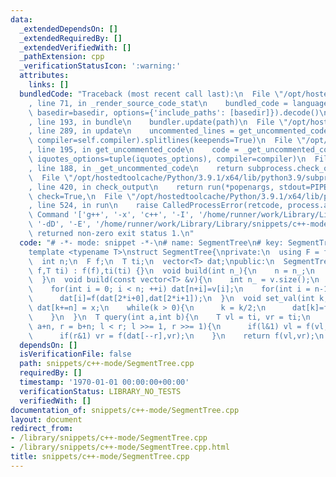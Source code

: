 ```yaml
---
data:
  _extendedDependsOn: []
  _extendedRequiredBy: []
  _extendedVerifiedWith: []
  _pathExtension: cpp
  _verificationStatusIcon: ':warning:'
  attributes:
    links: []
  bundledCode: "Traceback (most recent call last):\n  File \"/opt/hostedtoolcache/Python/3.9.1/x64/lib/python3.9/site-packages/onlinejudge_verify/documentation/build.py\"\
    , line 71, in _render_source_code_stat\n    bundled_code = language.bundle(stat.path,\
    \ basedir=basedir, options={'include_paths': [basedir]}).decode()\n  File \"/opt/hostedtoolcache/Python/3.9.1/x64/lib/python3.9/site-packages/onlinejudge_verify/languages/cplusplus.py\"\
    , line 193, in bundle\n    bundler.update(path)\n  File \"/opt/hostedtoolcache/Python/3.9.1/x64/lib/python3.9/site-packages/onlinejudge_verify/languages/cplusplus_bundle.py\"\
    , line 289, in update\n    uncommented_lines = get_uncommented_code(path, iquotes=self.iquotes,\
    \ compiler=self.compiler).splitlines(keepends=True)\n  File \"/opt/hostedtoolcache/Python/3.9.1/x64/lib/python3.9/site-packages/onlinejudge_verify/languages/cplusplus_bundle.py\"\
    , line 195, in get_uncommented_code\n    code = _get_uncommented_code(path.resolve(),\
    \ iquotes_options=tuple(iquotes_options), compiler=compiler)\n  File \"/opt/hostedtoolcache/Python/3.9.1/x64/lib/python3.9/site-packages/onlinejudge_verify/languages/cplusplus_bundle.py\"\
    , line 188, in _get_uncommented_code\n    return subprocess.check_output(command)\n\
    \  File \"/opt/hostedtoolcache/Python/3.9.1/x64/lib/python3.9/subprocess.py\"\
    , line 420, in check_output\n    return run(*popenargs, stdout=PIPE, timeout=timeout,\
    \ check=True,\n  File \"/opt/hostedtoolcache/Python/3.9.1/x64/lib/python3.9/subprocess.py\"\
    , line 524, in run\n    raise CalledProcessError(retcode, process.args,\nsubprocess.CalledProcessError:\
    \ Command '['g++', '-x', 'c++', '-I', '/home/runner/work/Library/Library', '-fpreprocessed',\
    \ '-dD', '-E', '/home/runner/work/Library/Library/snippets/c++-mode/SegmentTree.cpp']'\
    \ returned non-zero exit status 1.\n"
  code: "# -*- mode: snippet -*-\n# name: SegmentTree\n# key: SegmentTree\n# --\n\n\
    template <typename T>\nstruct SegmentTree{\nprivate:\n  using F = function<T(T,T)>;\n\
    \  int n;\n  F f;\n  T ti;\n  vector<T> dat;\npublic:\n  SegmentTree(){};\n  SegmentTree(F\
    \ f,T ti) : f(f),ti(ti) {}\n  void build(int n_){\n    n = n_;\n    dat.assign(2*n,ti);\n\
    \  }\n  void build(const vector<T> &v){\n    int n_ = v.size();\n    build(n_);\n\
    \    for(int i = 0; i < n; ++i) dat[n+i]=v[i];\n    for(int i = n-1; i >= 0; --i)\n\
    \      dat[i]=f(dat[2*i+0],dat[2*i+1]);\n  }\n  void set_val(int k,T x){\n   \
    \ dat[k+=n] = x;\n    while(k > 0){\n      k = k/2;\n      dat[k]=f(dat[2*k+0],dat[2*k+1]);\n\
    \    }\n  }\n  T query(int a,int b){\n    T vl = ti, vr = ti;\n    for(int l =\
    \ a+n, r = b+n; l < r; l >>= 1, r >>= 1){\n      if(l&1) vl = f(vl,dat[l++]);\n\
    \      if(r&1) vr = f(dat[--r],vr);\n    }\n    return f(vl,vr);\n  }\n};\n\n"
  dependsOn: []
  isVerificationFile: false
  path: snippets/c++-mode/SegmentTree.cpp
  requiredBy: []
  timestamp: '1970-01-01 00:00:00+00:00'
  verificationStatus: LIBRARY_NO_TESTS
  verifiedWith: []
documentation_of: snippets/c++-mode/SegmentTree.cpp
layout: document
redirect_from:
- /library/snippets/c++-mode/SegmentTree.cpp
- /library/snippets/c++-mode/SegmentTree.cpp.html
title: snippets/c++-mode/SegmentTree.cpp
---
```

